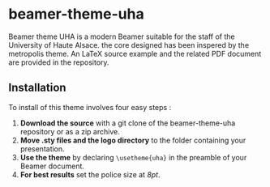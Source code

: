 # beamer-theme-uha

Beamer theme UHA is a modern Beamer suitable for the staff of the University of Haute Alsace. the core designed has been inspered by the metropolis theme. An LaTeX source example and the related PDF document are provided in the repository.

## Installation
To install of this theme involves four easy steps :
1. **Download the source** with a git clone of the beamer-theme-uha repository or as a zip archive.
2. **Move .sty files and the logo directory** to the folder containing your presentation. 
3. **Use the theme** by declaring `\usetheme{uha}` in the preamble of your Beamer document. 
4. **For best results** set the police size at *8pt*.



